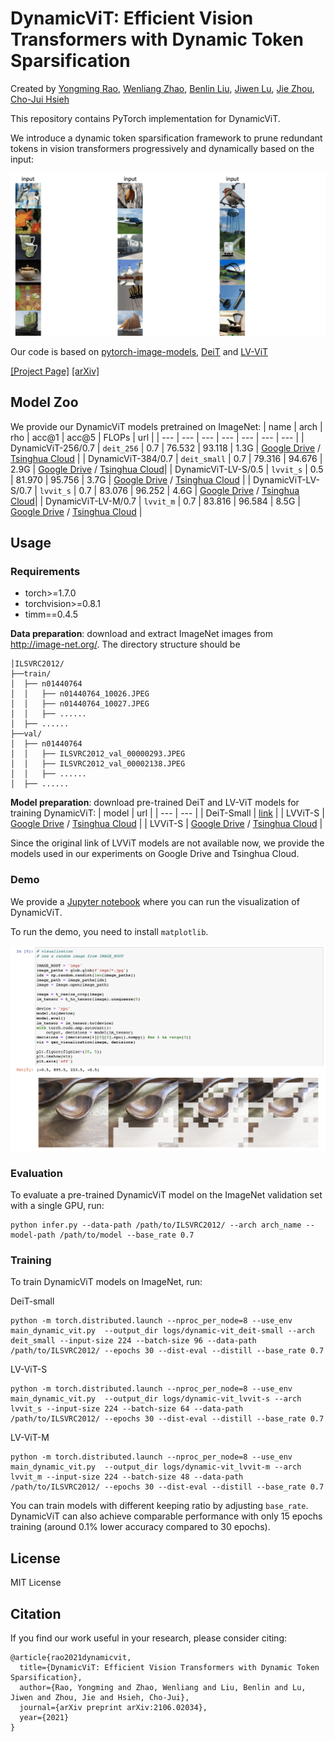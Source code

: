 # DynamicViT: Efficient Vision Transformers with Dynamic Token Sparsification

Created by [Yongming Rao](https://raoyongming.github.io/), [Wenliang Zhao](https://thu-jw.github.io/), [Benlin Liu](https://liubl1217.github.io/), [Jiwen Lu](https://scholar.google.com/citations?user=TN8uDQoAAAAJ&hl=en&authuser=1), [Jie Zhou](https://scholar.google.com/citations?user=6a79aPwAAAAJ&hl=en&authuser=1), [Cho-Jui Hsieh](http://web.cs.ucla.edu/~chohsieh/)

This repository contains PyTorch implementation for DynamicViT.

We introduce a dynamic token sparsification framework to prune redundant tokens in vision transformers progressively and dynamically based on the input:

![intro](figs/intro.gif)

Our code is based on [pytorch-image-models](https://github.com/rwightman/pytorch-image-models), [DeiT](https://github.com/facebookresearch/deit) and [LV-ViT](https://github.com/zihangJiang/TokenLabeling)

[[Project Page]](https://dynamicvit.ivg-research.xyz/) [[arXiv]](https://arxiv.org/abs/2106.02034)

## Model Zoo

We provide our DynamicViT models pretrained on ImageNet:
| name | arch | rho | acc@1 | acc@5 | FLOPs | url |
| --- | --- | --- | --- | --- | --- | --- |
| DynamicViT-256/0.7 | ```deit_256``` | 0.7 | 76.532 | 93.118 | 1.3G | [Google Drive](https://drive.google.com/file/d/1fpdTNRZtGOW25UwOadj1iUdjqmu88WkO/view?usp=sharing) / [Tsinghua Cloud](https://cloud.tsinghua.edu.cn/f/ebda4114758f44d78bc0/?dl=1) |
| DynamicViT-384/0.7 | ```deit_small``` | 0.7 | 79.316 | 94.676 | 2.9G | [Google Drive](https://drive.google.com/file/d/1H5kHHagdqo4emk9CgjfA7DA62XJr8Yc1/view?usp=sharing) / [Tsinghua Cloud](https://cloud.tsinghua.edu.cn/f/58461f395c8f4829be85/?dl=1)|
| DynamicViT-LV-S/0.5 | ```lvvit_s``` | 0.5 | 81.970 | 95.756 | 3.7G | [Google Drive](https://drive.google.com/file/d/1kPe3MhtYHNdG7natrU20xcAqodO6-Z58/view?usp=sharing) / [Tsinghua Cloud](https://cloud.tsinghua.edu.cn/f/9d62a51e6fbb45c38a31/?dl=1) |
| DynamicViT-LV-S/0.7 | ```lvvit_s``` | 0.7 | 83.076 | 96.252 | 4.6G | [Google Drive](https://drive.google.com/file/d/1dNloEsuEiTi592SdM_ELC36kOJ7aaF-3/view?usp=sharing) / [Tsinghua Cloud](https://cloud.tsinghua.edu.cn/f/abe3e31af253476ea628/?dl=1)|
| DynamicViT-LV-M/0.7 | ```lvvit_m``` | 0.7 | 83.816 | 96.584 | 8.5G | [Google Drive](https://drive.google.com/file/d/1dNab1B5ZOTVNpnpO6H1TsXKFM8BAlA3I/view?usp=sharing) / [Tsinghua Cloud](https://cloud.tsinghua.edu.cn/f/5a1c519a39214fa6bc67/?dl=1) |

## Usage

### Requirements

- torch>=1.7.0
- torchvision>=0.8.1
- timm==0.4.5

**Data preparation**: download and extract ImageNet images from http://image-net.org/. The directory structure should be

```
│ILSVRC2012/
├──train/
│  ├── n01440764
│  │   ├── n01440764_10026.JPEG
│  │   ├── n01440764_10027.JPEG
│  │   ├── ......
│  ├── ......
├──val/
│  ├── n01440764
│  │   ├── ILSVRC2012_val_00000293.JPEG
│  │   ├── ILSVRC2012_val_00002138.JPEG
│  │   ├── ......
│  ├── ......
```

**Model preparation**: download pre-trained DeiT and LV-ViT models for training DynamicViT:
| model | url |
| --- | --- | 
| DeiT-Small | [link](https://dl.fbaipublicfiles.com/deit/deit_small_patch16_224-cd65a155.pth) |
| LVViT-S | [Google Drive](https://drive.google.com/file/d/1OSQ3l1yoz5YbsvHy3VjLoipR4jFHFOIS/view?usp=sharing) / [Tsinghua Cloud](https://cloud.tsinghua.edu.cn/f/544d651ec2a14da0a37c/?dl=1) |
| LVViT-S | [Google Drive](https://drive.google.com/file/d/1iZc6d27EuEnlfUpJoNhsZEkt6GVgPy7-/view?usp=sharing) / [Tsinghua Cloud](https://cloud.tsinghua.edu.cn/f/c690596b7ead4813ad0b/?dl=1) |

Since the original link of LVViT models are not available now, we provide the models used in our experiments on Google Drive and Tsinghua Cloud.


### Demo

We provide a [Jupyter notebook](https://github.com/raoyongming/DynamicViT/blob/master/viz_example.ipynb) where you can run the visualization of DynamicViT.

To run the demo, you need to install ```matplotlib```.

![demo](figs/demo.png)

### Evaluation

To evaluate a pre-trained DynamicViT model on the ImageNet validation set with a single GPU, run:

```
python infer.py --data-path /path/to/ILSVRC2012/ --arch arch_name --model-path /path/to/model --base_rate 0.7 
```


### Training

To train DynamicViT models on ImageNet, run:

DeiT-small
```
python -m torch.distributed.launch --nproc_per_node=8 --use_env main_dynamic_vit.py  --output_dir logs/dynamic-vit_deit-small --arch deit_small --input-size 224 --batch-size 96 --data-path /path/to/ILSVRC2012/ --epochs 30 --dist-eval --distill --base_rate 0.7
```

LV-ViT-S
```
python -m torch.distributed.launch --nproc_per_node=8 --use_env main_dynamic_vit.py  --output_dir logs/dynamic-vit_lvvit-s --arch lvvit_s --input-size 224 --batch-size 64 --data-path /path/to/ILSVRC2012/ --epochs 30 --dist-eval --distill --base_rate 0.7
```

LV-ViT-M
```
python -m torch.distributed.launch --nproc_per_node=8 --use_env main_dynamic_vit.py  --output_dir logs/dynamic-vit_lvvit-m --arch lvvit_m --input-size 224 --batch-size 48 --data-path /path/to/ILSVRC2012/ --epochs 30 --dist-eval --distill --base_rate 0.7
```

You can train models with different keeping ratio by adjusting ```base_rate```. DynamicViT can also achieve comparable performance with only 15 epochs training (around 0.1% lower accuracy compared to 30 epochs). 

## License
MIT License

## Citation
If you find our work useful in your research, please consider citing:
```
@article{rao2021dynamicvit,
  title={DynamicViT: Efficient Vision Transformers with Dynamic Token Sparsification},
  author={Rao, Yongming and Zhao, Wenliang and Liu, Benlin and Lu, Jiwen and Zhou, Jie and Hsieh, Cho-Jui},
  journal={arXiv preprint arXiv:2106.02034},
  year={2021}
}
```
